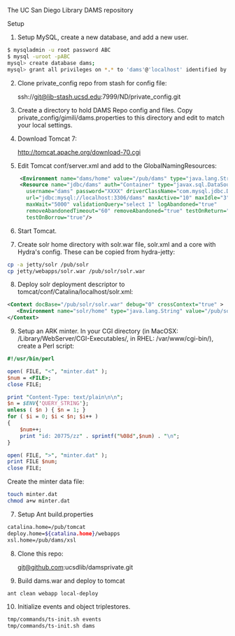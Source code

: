 The UC San Diego Library DAMS repository

Setup

1. Setup MySQL, create a new database, and add a new user.

``` sh
$ mysqladmin -u root password ABC
$ mysql -uroot -pABC
mysql> create database dams;
mysql> grant all privileges on *.* to 'dams'@'localhost' identified by 'XYZ';
```

2. Clone private_config repo from stash for config file:

    ssh://git@lib-stash.ucsd.edu:7999/ND/private_config.git

3. Create a directory to hold DAMS Repo config and files.  Copy private_config/gimili/dams.properties to this directory and edit to match your local settings.

4. Download Tomcat 7:

    http://tomcat.apache.org/download-70.cgi

5. Edit Tomcat conf/server.xml and add to the GlobalNamingResources:

``` xml
    <Environment name="dams/home" value="/pub/dams" type="java.lang.String"/>
    <Resource name="jdbc/dams" auth="Container" type="javax.sql.DataSource"
      username="dams" password="XXXX" driverClassName="com.mysql.jdbc.Driver"
      url="jdbc:mysql://localhost:3306/dams" maxActive="10" maxIdle="3"
      maxWait="5000" validationQuery="select 1" logAbandoned="true"
      removeAbandonedTimeout="60" removeAbandoned="true" testOnReturn="true"
      testOnBorrow="true"/>
```
6. Start Tomcat.

7. Create solr home directory with solr.war file, solr.xml and a core with
   Hydra's config.  These can be copied from hydra-jetty:

``` sh
cp -a jetty/solr /pub/solr
cp jetty/webapps/solr.war /pub/solr/solr.war
```

8. Deploy solr deployment descriptor to tomcat/conf/Catalina/localhost/solr.xml:

```xml
<Context docBase="/pub/solr/solr.war" debug="0" crossContext="true" >
   <Environment name="solr/home" type="java.lang.String" value="/pub/solr" override="true" />
</Context>
```

9. Setup an ARK minter.  In your CGI directory (in MacOSX: /Library/WebServer/CGI-Executables/, in RHEL: /var/www/cgi-bin/), create a Perl script:

```perl
#!/usr/bin/perl

open( FILE, "<", "minter.dat" );
$num = <FILE>;
close FILE;

print "Content-Type: text/plain\n\n";
$n = $ENV{'QUERY_STRING'};
unless ( $n ) { $n = 1; }
for ( $i = 0; $i < $n; $i++ )
{
    $num++;
    print "id: 20775/zz" . sprintf("%08d",$num) . "\n";
}

open( FILE, ">", "minter.dat" );
print FILE $num;
close FILE;
```

Create the minter data file:

``` sh
touch minter.dat
chmod a+w minter.dat
```

7. Setup Ant build.properties

``` sh
catalina.home=/pub/tomcat
deploy.home=${catalina.home}/webapps
xsl.home=/pub/dams/xsl
```

8. Clone this repo:

    git@github.com:ucsdlib/damsprivate.git

9. Build dams.war and deploy to tomcat

``` sh
ant clean webapp local-deploy
```

10. Initialize events and object triplestores.

``` sh
tmp/commands/ts-init.sh events
tmp/commands/ts-init.sh dams
```
